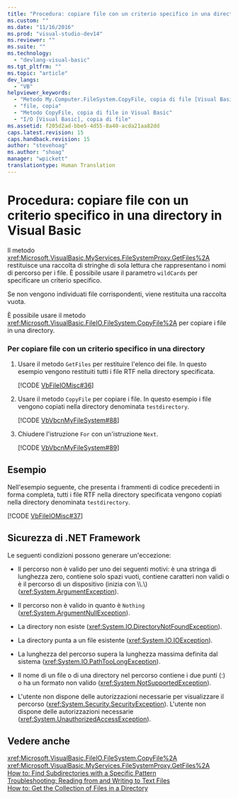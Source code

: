 ```yaml
---
title: "Procedura: copiare file con un criterio specifico in una directory in Visual Basic | Microsoft Docs"
ms.custom: ""
ms.date: "11/16/2016"
ms.prod: "visual-studio-dev14"
ms.reviewer: ""
ms.suite: ""
ms.technology: 
  - "devlang-visual-basic"
ms.tgt_pltfrm: ""
ms.topic: "article"
dev_langs: 
  - "VB"
helpviewer_keywords: 
  - "Metodo My.Computer.FileSystem.CopyFile, copia di file [Visual Basic]"
  - "file, copia"
  - "Metodo CopyFile, copia di file in Visual Basic"
  - "I/O [Visual Basic], copia di file"
ms.assetid: f205d2ad-bbe5-4d55-8a40-acda21aa82dd
caps.latest.revision: 15
caps.handback.revision: 15
author: "stevehoag"
ms.author: "shoag"
manager: "wpickett"
translationtype: Human Translation
---
```

# Procedura: copiare file con un criterio specifico in una directory in Visual Basic
Il metodo <xref:Microsoft.VisualBasic.MyServices.FileSystemProxy.GetFiles%2A> restituisce una raccolta di stringhe di sola lettura che rappresentano i nomi di percorso per i file. È possibile usare il parametro `wildCards` per specificare un criterio specifico.  
  
 Se non vengono individuati file corrispondenti, viene restituita una raccolta vuota.  
  
 È possibile usare il metodo <xref:Microsoft.VisualBasic.FileIO.FileSystem.CopyFile%2A> per copiare i file in una directory.  
  
### Per copiare file con un criterio specifico in una directory  
  
1.  Usare il metodo `GetFiles` per restituire l'elenco dei file. In questo esempio vengono restituiti tutti i file RTF nella directory specificata.  
  
     [!CODE [VbFileIOMisc#36](../CodeSnippet/VS_Snippets_VBCSharp/VbFileIOMisc#36)]  
  
2.  Usare il metodo `CopyFile` per copiare i file. In questo esempio i file vengono copiati nella directory denominata `testdirectory`.  
  
     [!CODE [VbVbcnMyFileSystem#88](../CodeSnippet/VS_Snippets_VBCSharp/VbVbcnMyFileSystem#88)]  
  
3.  Chiudere l'istruzione `For` con un'istruzione `Next`.  
  
     [!CODE [VbVbcnMyFileSystem#89](../CodeSnippet/VS_Snippets_VBCSharp/VbVbcnMyFileSystem#89)]  
  
## Esempio  
 Nell'esempio seguente, che presenta i frammenti di codice precedenti in forma completa, tutti i file RTF nella directory specificata vengono copiati nella directory denominata `testdirectory`.  
  
 [!CODE [VbFileIOMisc#37](../CodeSnippet/VS_Snippets_VBCSharp/VbFileIOMisc#37)]  
  
## Sicurezza di .NET Framework  
 Le seguenti condizioni possono generare un'eccezione:  
  
-   Il percorso non è valido per uno dei seguenti motivi: è una stringa di lunghezza zero, contiene solo spazi vuoti, contiene caratteri non validi o è il percorso di un dispositivo \(inizia con \\\\.\\\) \(<xref:System.ArgumentException>\).  
  
-   Il percorso non è valido in quanto è `Nothing` \(<xref:System.ArgumentNullException>\).  
  
-   La directory non esiste \(<xref:System.IO.DirectoryNotFoundException>\).  
  
-   La directory punta a un file esistente \(<xref:System.IO.IOException>\).  
  
-   La lunghezza del percorso supera la lunghezza massima definita dal sistema \(<xref:System.IO.PathTooLongException>\).  
  
-   Il nome di un file o di una directory nel percorso contiene i due punti \(:\) o ha un formato non valido \(<xref:System.NotSupportedException>\).  
  
-   L'utente non dispone delle autorizzazioni necessarie per visualizzare il percorso \(<xref:System.Security.SecurityException>\). L'utente non dispone delle autorizzazioni necessarie \(<xref:System.UnauthorizedAccessException>\).  
  
## Vedere anche  
 <xref:Microsoft.VisualBasic.FileIO.FileSystem.CopyFile%2A>   
 <xref:Microsoft.VisualBasic.MyServices.FileSystemProxy.GetFiles%2A>   
 [How to: Find Subdirectories with a Specific Pattern](../../../../visual-basic/developing-apps/programming/drives-directories-files/how-to-find-subdirectories-with-a-specific-pattern.md)   
 [Troubleshooting: Reading from and Writing to Text Files](../../../../visual-basic/developing-apps/programming/drives-directories-files/troubleshooting-reading-from-and-writing-to-text-files.md)   
 [How to: Get the Collection of Files in a Directory](../../../../visual-basic/developing-apps/programming/drives-directories-files/how-to-get-the-collection-of-files-in-a-directory.md)